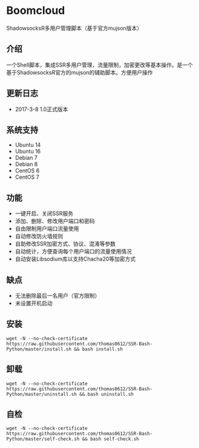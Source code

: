 # Boomcloud #
ShadowsocksR多用户管理脚本（基于官方mujson版本）

## 介绍 ##
一个Shell脚本，集成SSR多用户管理，流量限制，加密更改等基本操作。是一个基于ShadowsocksR官方的mujson的辅助脚本。方便用户操作


## 更新日志 ##
- 2017-3-8 1.0正式版本

## 系统支持 ##
* Ubuntu 14
* Ubuntu 16
* Debian 7
* Debian 8
* CentOS 6
* CentOS 7

## 功能 ##
- 一键开启、关闭SSR服务
- 添加、删除、修改用户端口和密码
- 自由限制用户端口流量使用
- 自动修改防火墙规则
- 自助修改SSR加密方式、协议、混淆等参数
- 自动统计，方便查询每个用户端口的流量使用情况
- 自动安装Libsodium库以支持Chacha20等加密方式

## 缺点 ##
- 无法删除最后一名用户（官方限制）
- 未设置开机启动

## 安装 ##
```
wget -N --no-check-certificate https://raw.githubusercontent.com/thomas0612/SSR-Bash-Python/master/install.sh && bash install.sh
```

## 卸载 ##
```
wget -N --no-check-certificate https://raw.githubusercontent.com/thomas0612/SSR-Bash-Python/master/uninstall.sh && bash uninstall.sh
```
    
## 自检 ##
```
wget -N --no-check-certificate https://raw.githubusercontent.com/thomas0612/SSR-Bash-Python/master/self-check.sh && bash self-check.sh
```